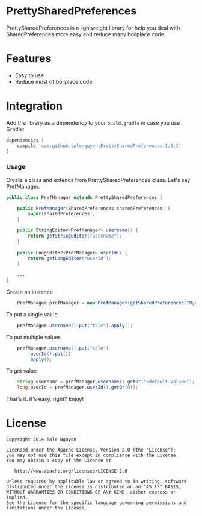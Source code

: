 PrettySharedPreferences
=======================

PrettySharedPreferences is a lightweight library for help you deal with SharedPreferences more easy and reduce many 
boilplace code.

Features
========

 * Easy to use
 * Reduce most of boilplace code.

Integration
=====
Add the library as a dependency to your `build.gradle` in case you use Gradle:

```groovy
dependencies {
    compile 'com.github.talenguyen:PrettySharedPreferences:1.0.1'
}
```

### Usage

Create a class and extends from PrettySharedPreferences class. Let's say PrefManager.

``` java
public class PrefManager extends PrettySharedPreferences {

    public PrefManager(SharedPreferences sharedPreferences) {
        super(sharedPreferences);
    }

    public StringEditor<PrefManager> username() {
        return getStringEditor("username");
    }
    
    public LongEditor<PrefManager> userId() {
        return getLongEditor("userId");
    }

    ...
}

```
Create an instance 
``` java
    PrefManager prefManager = new PrefManager(getSharedPreferences("MyPref", MODE_PRIVATE));
```
To put a single value
``` java
    prefManager.username().put("tale").apply();
```
To put multiple values
``` java
    prefManager.username().put("tale")
        .userId().put(1)
        .apply();
```
To get value
``` java
    String username = prefManager.username().getOr("<default value>");
    long userId = prefManager.userId().getOr(0l);
```
That's it. 
It's easy, right?
Enjoy!

License
=======

    Copyright 2014 Tale Nguyen

    Licensed under the Apache License, Version 2.0 (the "License");
    you may not use this file except in compliance with the License.
    You may obtain a copy of the License at

       http://www.apache.org/licenses/LICENSE-2.0

    Unless required by applicable law or agreed to in writing, software
    distributed under the License is distributed on an "AS IS" BASIS,
    WITHOUT WARRANTIES OR CONDITIONS OF ANY KIND, either express or implied.
    See the License for the specific language governing permissions and
    limitations under the License.

